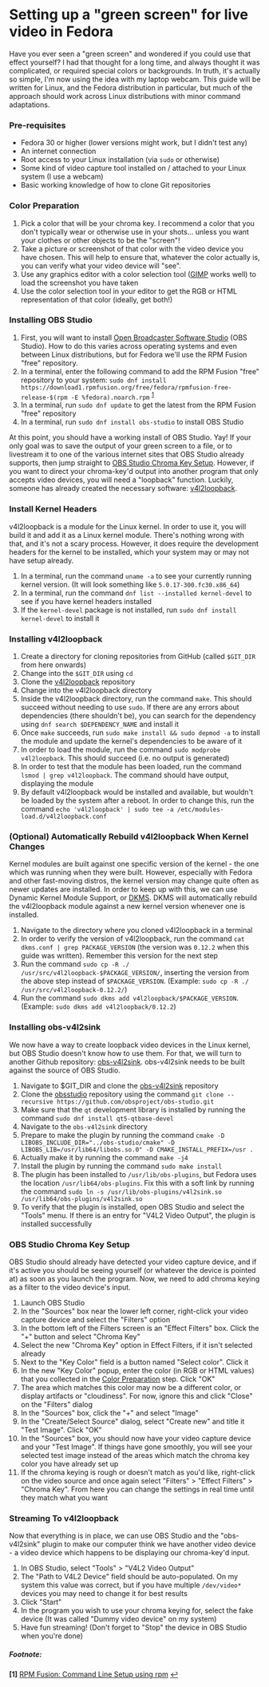 # Setting up a "green screen" for live video in Fedora
Have you ever seen a "green screen" and wondered if you could use that effect yourself? I had that thought for a long time, and always thought it was complicated, or required special colors or backgrounds. In truth, it's actually so simple, I'm now using the idea with my laptop webcam. This guide will be written for Linux, and the Fedora distribution in particular, but much of the approach should work across Linux distributions with minor command adaptations.

### Pre-requisites
- Fedora 30 or higher (lower versions might work, but I didn't test any)
- An internet connection
- Root access to your Linux installation (via `sudo` or otherwise)
- Some kind of video capture tool installed on / attached to your Linux system (I use a webcam)
- Basic working knowledge of how to clone Git repositories

### Color Preparation
1. Pick a color that will be your chroma key. I recommend a color that you don't typically wear or otherwise use in your shots... unless you want your clothes or other objects to be the "screen"!
1. Take a picture or screenshot of that color with the video device you have chosen. This will help to ensure that, whatever the color actually is, you can verify what your video device will "see".
1. Use any graphics editor with a color selection tool ([GIMP](https://www.gimp.org/) works well) to load the screenshot you have taken
1. Use the color selection tool in your editor to get the RGB or HTML representation of that color (ideally, get both!)

### Installing OBS Studio
1. First, you will want to install [Open Broadcaster Software Studio](https://obsproject.com/download) (OBS Studio). How to do this varies across operating systems and even between Linux distributions, but for Fedora we'll use the RPM Fusion "free" repository.
1. In a terminal, enter the following command to add the RPM Fusion "free" repository to your system: `sudo dnf install https://download1.rpmfusion.org/free/fedora/rpmfusion-free-release-$(rpm -E %fedora).noarch.rpm` <sup id="add-free-repo">[1](#footnote1)</sup>
1. In a terminal, run `sudo dnf update` to get the latest from the RPM Fusion "free" repository
1. In a terminal, run `sudo dnf install obs-studio` to install OBS Studio

At this point, you should have a working install of OBS Studio. Yay! If your only goal was to save the output of your green screen to a file, or to livestream it to one of the various internet sites that OBS Studio already supports, then jump straight to [OBS Studio Chroma Key Setup](#obs-studio-chroma-key-setup). However, if you want to direct your chroma-key'd output into another program that only accepts video devices, you will need a "loopback" function. Luckily, someone has already created the necessary software: [v4l2loopback](https://github.com/umlaeute/v4l2loopback).

### Install Kernel Headers
v4l2loopback is a module for the Linux kernel. In order to use it, you will build it and add it as a Linux kernel module. There's nothing wrong with that, and it's not a scary process. However, it does require the development headers for the kernel to be installed, which your system may or may not have setup already.

1. In a terminal, run the command `uname -a` to see your currently running kernel version. (It will look something like `5.0.17-300.fc30.x86_64`)
1. In a terminal, run the command `dnf list --installed kernel-devel` to see if you have kernel headers installed
1. If the `kernel-devel` package is not installed, run `sudo dnf install kernel-devel` to install it

### Installing v4l2loopback
1. Create a directory for cloning repositories from GitHub (called `$GIT_DIR` from here onwards)
1. Change into the `$GIT_DIR` using `cd`
1. Clone the [v4l2loopback](https://github.com/umlaeute/v4l2loopback) repository
1. Change into the v4l2loopback directory
1. Inside the v4l2loopback directory, run the command `make`. This should succeed without needing to use `sudo`. If there are any errors about dependencies (there shouldn't be), you can search for the dependency using `dnf search $DEPENDENCY_NAME` and install it
1. Once `make` succeeds, run `sudo make install && sudo depmod -a` to install the module and update the kernel's dependencies to be aware of it
1. In order to load the module, run the command `sudo modprobe v4l2loopback`. This should succeed (i.e. no output is generated)
1. In order to test that the module has been loaded, run the command `lsmod | grep v4l2loopback`. The command should have output, displaying the module
1. By default v4l2loopback would be installed and available, but wouldn't be loaded by the system after a reboot. In order to change this, run the command `echo 'v4l2loopback' | sudo tee -a /etc/modules-load.d/v4l2loopback.conf`

### (Optional) Automatically Rebuild v4l2loopback When Kernel Changes
Kernel modules are built against one specific version of the kernel - the one which was running when they were built. However, especially with Fedora and other fast-moving distros, the kernel version may change quite often as newer updates are installed. In order to keep up with this, we can use Dynamic Kernel Module Support, or [DKMS](https://en.wikipedia.org/wiki/Dynamic_Kernel_Module_Support). DKMS will automatically rebuild the v4l2loopback module against a new kernel version whenever one is installed.

1. Navigate to the directory where you cloned v4l2loopback in a terminal
1. In order to verify the version of v4l2loopback, run the command `cat dkms.conf | grep PACKAGE_VERSION` (the version was `0.12.2` when this guide was written). Remember this version for the next step
1. Run the command `sudo cp -R ./ /usr/src/v4l2loopback-$PACKAGE_VERSION/`, inserting the version from the above step instead of `$PACKAGE_VERSION`. (Example: `sudo cp -R ./ /usr/src/v4l2loopback-0.12.2/`)
1. Run the command `sudo dkms add v4l2loopback/$PACKAGE_VERSION`. (Example: `sudo dkms add v4l2loopback/0.12.2`)

### Installing obs-v4l2sink
We now have a way to create loopback video devices in the Linux kernel, but OBS Studio doesn't know how to use them. For that, we will turn to another Github repository: [obs-v4l2sink](https://github.com/CatxFish/obs-v4l2sink). obs-v4l2sink needs to be built against the source of OBS Studio.

1. Navigate to $GIT_DIR and clone the [obs-v4l2sink](https://github.com/CatxFish/obs-v4l2sink) repository
1. Clone the [obsstudio](https://github.com/obsproject/obs-studio) repository using the command `git clone --recursive https://github.com/obsproject/obs-studio.git`
1. Make sure that the `qt` development library is installed by running the command `sudo dnf install qt5-qtbase-devel`
1. Navigate to the `obs-v4l2sink` directory
1. Prepare to make the plugin by running the command `cmake -D LIBOBS_INCLUDE_DIR="../obs-studio/cmake" -D LIBOBS_LIB=/usr/lib64/libobs.so.0" -D CMAKE_INSTALL_PREFIX=/usr .`
1. Actually make it by running the command `make -j4`
1. Install the plugin by running the command `sudo make install`
1. The plugin has been installed to `/usr/lib/obs-plugins`, but Fedora uses the location `/usr/lib64/obs-plugins`. Fix this with a soft link by running the command `sudo ln -s /usr/lib/obs-plugins/v4l2sink.so /usr/lib64/obs-plugins/v4l2sink.so`
1. To verify that the plugin is installed, open OBS Studio and select the "Tools" menu. If there is an entry for "V4L2 Video Output", the plugin is installed successfully

### OBS Studio Chroma Key Setup
OBS Studio should already have detected your video capture device, and if it's active you should be seeing yourself (or whatever the device is pointed at) as soon as you launch the program. Now, we need to add chroma keying as a filter to the video device's input.

1. Launch OBS Studio
1. In the "Sources" box near the lower left corner, right-click your video capture device and select the "Filters" option
1. In the bottom left of the Filters screen is an "Effect Filters" box. Click the "+" button and select "Chroma Key"
1. Select the new "Chroma Key" option in Effect Filters, if it isn't selected already
1. Next to the "Key Color" field is a button named "Select color". Click it
1. In the new "Key Color" popup, enter the color (in RGB or HTML values) that you collected in the [Color Preparation](#color-preparation) step. Click "OK"
1. The area which matches this color may now be a different color, or display artifacts or "cloudiness". For now, ignore this and click "Close" on the "Filters" dialog
1. In the "Sources" box, click the "+" and select "Image"
1. In the "Create/Select Source" dialog, select "Create new" and title it "Test Image". Click "OK"
1. In the "Sources" box, you should now have your video capture device and your "Test Image". If things have gone smoothly, you will see your selected test image instead of the areas which match the chroma key color you have already set up
1. If the chroma keying is rough or doesn't match as you'd like, right-click on the video source and once again select "Filters" > "Effect Filters" > "Chroma Key". From here you can change the settings in real time until they match what you want

### Streaming To v4l2loopback
Now that everything is in place, we can use OBS Studio and the "obs-v4l2sink" plugin to make our computer think we have another video device - a video device which happens to be displaying our chroma-key'd input.

1. In OBS Studio, select "Tools" > "V4L2 Video Output"
1. The "Path to V4L2 Device" field should be auto-populated. On my system this value was correct, but if you have multiple `/dev/video*` devices you may need to change it for best results
1. Click "Start"
1. In the program you wish to use your chroma keying for, select the fake device (It was called "Dummy video device" on my system)
1. Have fun streaming! (Don't forget to "Stop" the device in OBS Studio when you're done)


##### Footnote:
<b id="footnote1">[1]</b> [RPM Fusion: Command Line Setup using rpm](https://rpmfusion.org/Configuration) [↩](#add-free-repo)
